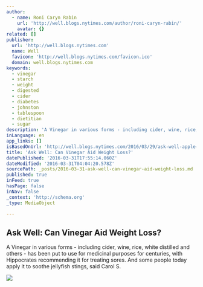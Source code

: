 ```yaml
---
author:
  - name: Roni Caryn Rabin
    url: 'http://well.blogs.nytimes.com/author/roni-caryn-rabin/'
    avatar: {}
related: []
publisher:
  url: 'http://well.blogs.nytimes.com'
  name: Well
  favicon: 'http://well.blogs.nytimes.com/favicon.ico'
  domain: well.blogs.nytimes.com
keywords:
  - vinegar
  - starch
  - weight
  - digested
  - cider
  - diabetes
  - johnston
  - tablespoon
  - dietitian
  - sugar
description: 'A Vinegar in various forms - including cider, wine, rice, white distilled and others - has been put to use for medicinal purposes for centuries, with Hippocrates recommending it for treating sores. And some people today apply it to soothe jellyfish stings, said Carol S.'
inLanguage: en
app_links: []
isBasedOnUrl: 'http://well.blogs.nytimes.com/2016/03/29/ask-well-apple-cider-vinegar/?ref=health&_r=1'
title: 'Ask Well: Can Vinegar Aid Weight Loss?'
datePublished: '2016-03-31T17:55:14.060Z'
dateModified: '2016-03-31T04:04:20.578Z'
sourcePath: _posts/2016-03-31-ask-well-can-vinegar-aid-weight-loss.md
published: true
inFeed: true
hasPage: false
inNav: false
_context: 'http://schema.org'
_type: MediaObject

---
```

<article style=""><h1>Ask Well: Can Vinegar Aid Weight Loss?</h1><p>A Vinegar in various forms - including cider, wine, rice, white distilled and others - has been put to use for medicinal purposes for centuries, with Hippocrates recommending it for treating sores. And some people today apply it to soothe jellyfish stings, said Carol S.</p><img src="http://graphics8.nytimes.com/images/2016/03/25/health/well_applecider/well_applecider-facebookJumbo.jpg" /></article>